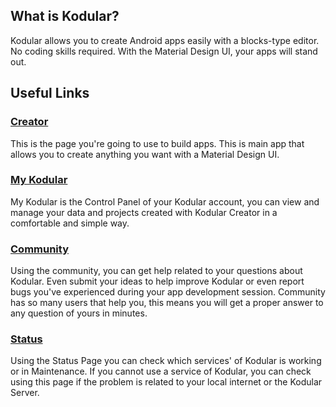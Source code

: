 ## What is Kodular?

Kodular allows you to create Android apps easily with a blocks-type editor. No coding skills required. With the Material Design UI, your apps will stand out.

## Useful Links

### [Creator](https://creator.kodular.io)

This is the page you're going to use to build apps. This is main app that allows you to create anything you want with a Material Design UI.

### [My Kodular](https://my.kodular.io)

My Kodular is the Control Panel of your Kodular account, you can view and manage your data and projects created with Kodular Creator in a comfortable and simple way.

### [Community](https://community.kodular.io)

Using the community, you can get help related to your questions about Kodular. Even submit your ideas to help improve Kodular or even report bugs you've experienced during your app development session. Community has so many users that help you, this means you will get a proper answer to any question of yours in minutes.

### [Status](https://status.kodular.io)

Using the Status Page you can check which services' of Kodular is working or in Maintenance. If you cannot use a service of Kodular, you can check using this page if the problem is related to your local internet or the Kodular Server.
